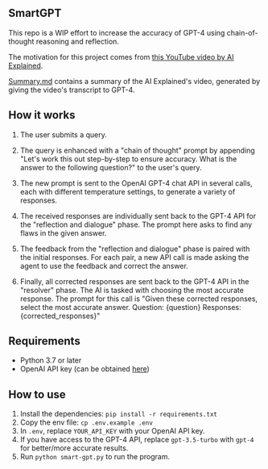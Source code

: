 ## SmartGPT

This repo is a WIP effort to increase the accuracy of GPT-4 using chain-of-thought reasoning and reflection.

The motivation for this project comes from [this YouTube video by AI Explained](https://www.youtube.com/watch?v=wVzuvf9D9BU).

[Summary.md](Summary.md) contains a summary of the AI Explained's video, generated by giving the video's transcript to GPT-4.

## How it works

1. The user submits a query.

2. The query is enhanced with a "chain of thought" prompt by appending "Let's work this out step-by-step to ensure accuracy. What is the answer to the following question?" to the user's query.

3. The new prompt is sent to the OpenAI GPT-4 chat API in several calls, each with different temperature settings, to generate a variety of responses.

4. The received responses are individually sent back to the GPT-4 API for the "reflection and dialogue" phase. The prompt here asks to find any flaws in the given answer.

5. The feedback from the "reflection and dialogue" phase is paired with the initial responses. For each pair, a new API call is made asking the agent to use the feedback and correct the answer.

6. Finally, all corrected responses are sent back to the GPT-4 API in the "resolver" phase. The AI is tasked with choosing the most accurate response. The prompt for this call is "Given these corrected responses, select the most accurate answer. Question: {question} Responses: {corrected_responses}"

## Requirements

- Python 3.7 or later
- OpenAI API key (can be obtained [here](https://platform.openai.com/account/api-keys))

## How to use

1. Install the dependencies: `pip install -r requirements.txt`
2. Copy the env file: `cp .env.example .env`
3. In `.env`, replace `YOUR_API_KEY` with your OpenAI API key.
4. If you have access to the GPT-4 API, replace `gpt-3.5-turbo` with `gpt-4` for better/more accurate results.
5. Run `python smart-gpt.py` to run the program.
